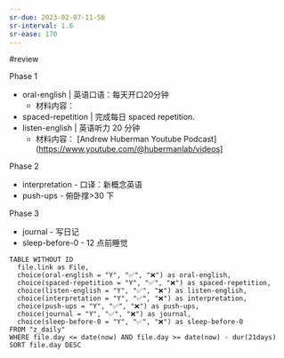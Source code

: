 ```yaml
---
sr-due: 2023-02-07-11-56
sr-interval: 1.6
sr-ease: 170
---
```


#review 

Phase 1
- oral-english | 英语口语：每天开口20分钟 
	- 材料内容：
- spaced-repetition | 完成每日 spaced repetition. 
- listen-english | 英语听力 20 分钟
	- 材料内容： [Andrew Huberman Youtube Podcast](https://www.youtube.com/@hubermanlab/videos]

Phase 2
- interpretation - 口译：新概念英语
- push-ups - 俯卧撑>30 下

Phase 3
- journal - 写日记
- sleep-before-0 - 12 点前睡觉


```dataview
TABLE WITHOUT ID
  file.link as File,
  choice(oral-english = "Y", "✅", "❌") as oral-english,
  choice(spaced-repetition = "Y", "✅", "❌") as spaced-repetition,
  choice(listen-english = "Y", "✅", "❌") as listen-english,
  choice(interpretation = "Y", "✅", "❌") as interpretation,
  choice(push-ups = "Y", "✅", "❌") as push-ups,
  choice(journal = "Y", "✅", "❌") as journal,
  choice(sleep-before-0 = "Y", "✅", "❌") as sleep-before-0
FROM "z_daily"
WHERE file.day <= date(now) AND file.day >= date(now) - dur(21days)
SORT file.day DESC
```






